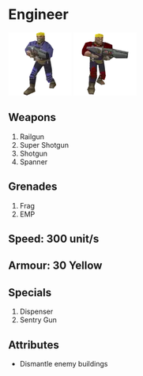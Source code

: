 # Engineer

![Blue Engineer](blue_engineer.webp)
![Red Engineer](red_engineer.webp)

## Weapons

1. Railgun
2. Super Shotgun
3. Shotgun
4. Spanner

## Grenades

1. Frag
2. EMP

## Speed: 300 unit/s

## Armour: 30 Yellow

## Specials

1. Dispenser
2. Sentry Gun

## Attributes

* Dismantle enemy buildings
